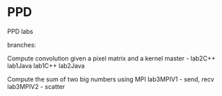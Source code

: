 # PPD
PPD labs

branches:

Compute convolution given a pixel matrix and a kernel
master - lab2C++
lab1Java
lab1C++
lab2Java

Compute the sum of two big numbers using MPI
lab3MPIV1 - send, recv
lab3MPIV2 - scatter
